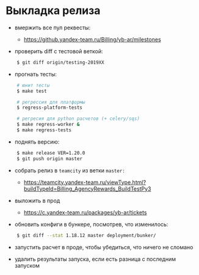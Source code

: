 Выкладка релиза
===============

- вмержить все пул реквесты:

  - https://github.yandex-team.ru/Billing/yb-ar/milestones

- проверить diff с тестовой веткой:

```bash
    $ git diff origin/testing-2019XX
```

- прогнать тесты:

```bash
    # юнит тесты
    $ make test

    # регрессия для платформы
    $ regress-platform-tests

    # регресия для python расчетов (+ celery/sqs)
    $ make regress-worker &
    $ make regress-tests
```

- поднять версию:

```bash
    $ make release VER=1.20.0
    $ git push origin master
```

- собрать релиз в `teamcity` из ветки `master:`

  - https://teamcity.yandex-team.ru/viewType.html?buildTypeId=Billing_AgencyRewards_BuildTestPy3

- выложить в прод

  - https://c.yandex-team.ru/packages/yb-ar/tickets

- обновить конфиги в бункере, посмотрев, что изменилось:

```bash
    $ git diff --stat 1.18.12 master deployment/bunker/
```

- запустить расчет в проде, чтобы убедиться, что ничего не сломано

- удалить результаты запуска, если есть разница с последним запуском
